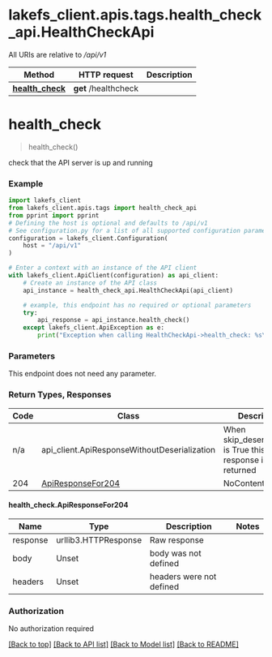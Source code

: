 <a name="__pageTop"></a>
# lakefs_client.apis.tags.health_check_api.HealthCheckApi

All URIs are relative to */api/v1*

Method | HTTP request | Description
------------- | ------------- | -------------
[**health_check**](#health_check) | **get** /healthcheck | 

# **health_check**
<a name="health_check"></a>
> health_check()



check that the API server is up and running

### Example

```python
import lakefs_client
from lakefs_client.apis.tags import health_check_api
from pprint import pprint
# Defining the host is optional and defaults to /api/v1
# See configuration.py for a list of all supported configuration parameters.
configuration = lakefs_client.Configuration(
    host = "/api/v1"
)

# Enter a context with an instance of the API client
with lakefs_client.ApiClient(configuration) as api_client:
    # Create an instance of the API class
    api_instance = health_check_api.HealthCheckApi(api_client)

    # example, this endpoint has no required or optional parameters
    try:
        api_response = api_instance.health_check()
    except lakefs_client.ApiException as e:
        print("Exception when calling HealthCheckApi->health_check: %s\n" % e)
```
### Parameters
This endpoint does not need any parameter.

### Return Types, Responses

Code | Class | Description
------------- | ------------- | -------------
n/a | api_client.ApiResponseWithoutDeserialization | When skip_deserialization is True this response is returned
204 | [ApiResponseFor204](#health_check.ApiResponseFor204) | NoContent

#### health_check.ApiResponseFor204
Name | Type | Description  | Notes
------------- | ------------- | ------------- | -------------
response | urllib3.HTTPResponse | Raw response |
body | Unset | body was not defined |
headers | Unset | headers were not defined |

### Authorization

No authorization required

[[Back to top]](#__pageTop) [[Back to API list]](../../../README.md#documentation-for-api-endpoints) [[Back to Model list]](../../../README.md#documentation-for-models) [[Back to README]](../../../README.md)

